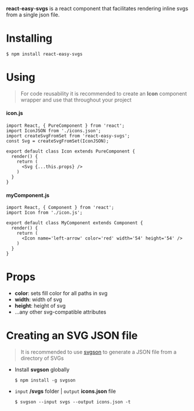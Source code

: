 **react**-**easy**-**svgs** is a react component that facilitates rendering inline svgs from a single json file.

# Installing

```
$ npm install react-easy-svgs
```

# Using
> For code reusability it is recommended to create an **Icon** component wrapper and use that throughout your project

#### icon.js
```
import React, { PureComponent } from 'react';
import IconJSON from './icons.json';
import createSvgFromSet from 'react-easy-svgs';
const Svg = createSvgFromSet(IconJSON);

export default class Icon extends PureComponent {
  render() {
    return (
      <Svg {...this.props} />
    )
  }
}
```

#### myComponent.js
```
import React, { Component } from 'react';
import Icon from './icon.js';

export default class MyComponent extends Component {
  render() {
    return (
      <Icon name='left-arrow' color='red' width='54' height='54' />
    )
  }
}
```

# Props

- **color**: sets fill color for all paths in svg
- **width**: width of svg
- **height**: height of svg
- ...any other svg-compatible attributes

# Creating an SVG JSON file

> It is recommended to use [svgson](https://github.com/elrumordelaluz/svgson) to generate a JSON file from a directory of SVGs
- Install **svgson** globally
  ```
  $ npm install -g svgson
  ```


- `input` **/svgs** folder | `output` **icons.json** file

  ```
  $ svgson --input svgs --output icons.json -t
  ```
